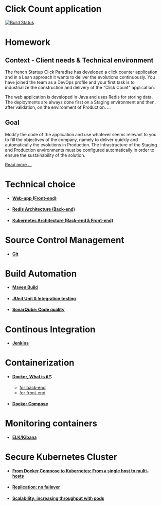 # Click Count application

[![Build Status](https://travis-ci.org/xebia-france/click-count.svg)](https://travis-ci.org/xebia-france/click-count)

# Homework
## Context - Client needs & Technical environment

The french Startup Click Paradise has developed a click counter application and in a Lean approach
it wants to deliver the evolutions continuously.
You have joined the team as a DevOps profile and your first task is to industrialize
the construction and delivery of the "Click Count" application.

The web application is developed in Java and uses Redis for storing data. The deployments
are always done first on a Staging environment and then, after validation, on the environment of
Production. ...

## Goal

Modify the code of the application and use whatever seems relevant to you to fill
the objectives of the company, namely to deliver quickly and automatically the evolutions in
Production.
The infrastructure of the Staging and Production environments must be configured automatically
in order to ensure the sustainability of the solution. 

[Read more ...](docs/enonce.md)


# Technical choice
- #### [Web-app (Front-end)](docs/web_app.md)

- #### [Redis Architecture (Back-end)](docs/redis_architecture.md)

- #### [Kubernetes Architecture (Back-end & Front-end)](docs/kubernetes_architecture.md)


# Source Control Management

- #### [Git](docs/source_control_management.md)


# Build Automation

- #### [Maven Build](docs/build_automation.md)

- #### [JUnit Unit & Integration testing](docs/maven_unit_test.md)

- #### [SonarQube: Code quality](docs/code_quality.md)

# Continous Integration

- #### [Jenkins](docs/continuous_integration.md)


# Containerization

- #### [Docker, What is it?](docs/docker.md):
  - [for back-end](docs/docker_back_end.md)
  - [for front-end](docs/docker_back_end.md)

- #### [Docker Compose](docs/docker_compose.md)


# Monitoring containers
- #### [ELK/Kibana](docs/monitoring_containers.md)

# Secure Kubernetes Cluster
- #### [From Docker Compose to Kubernetes: From a single host to multi-hosts](docs/kubernetes.md)

- #### [Replication: no failover](docs/replication.md)

- #### [Scalability: increasing throughput with pods](docs/scalability.md)
